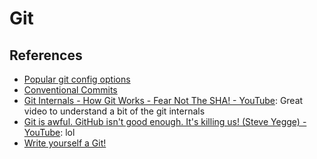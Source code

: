 # Git

## References

* [Popular git config options](https://jvns.ca/blog/2024/02/16/popular-git-config-options/)
* [Conventional Commits](https://www.conventionalcommits.org/en/v1.0.0/)
* [Git Internals - How Git Works - Fear Not The SHA! - YouTube](https://www.youtube.com/watch?v=P6jD966jzlk&t=444s): Great video to understand a bit of the git internals
* [Git is awful. GitHub isn't good enough. It's killing us! (Steve Yegge) - YouTube](https://www.youtube.com/watch?v=EReooAZoMO0): lol
* [Write yourself a Git!](https://wyag.thb.lt/)

